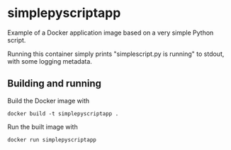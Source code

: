 # simplepyscriptapp

Example of a Docker application image based on a very simple Python script.

Running this container simply prints "simplescript.py is running" to stdout, with some logging metadata.


## Building and running

Build the Docker image with
```
docker build -t simplepyscriptapp .
```

Run the built image with
```
docker run simplepyscriptapp
```
